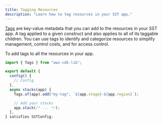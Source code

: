 ```yaml
---
title: Tagging Resources
description: "Learn how to tag resources in your SST app."
---
```


[Tags](https://docs.aws.amazon.com/general/latest/gr/aws_tagging.html) are key-value metadata that you can add to the resources in your SST app. A tag applied to a given construct and also applies to all of its taggable children. You can use tags to identify and categorize resources to simplify management, control costs, and for access control.

To add tags to all the resources in your app.

```js title="sst.config.ts" {11}
import { Tags } from "aws-cdk-lib";

export default {
  config() {
    // Config
  },
  async stacks(app) {
    Tags.of(app).add("my-tag", `${app.stage}-${app.region}`);

    // Add your stacks
    app.stack(/* ... */);
  },
} satisfies SSTConfig;
```
